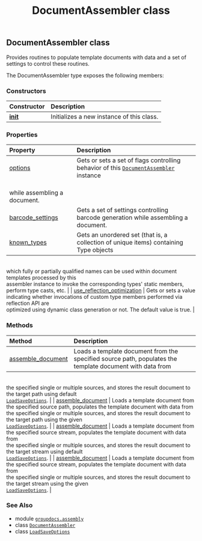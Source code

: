 ﻿---
title: DocumentAssembler class
second_title: GroupDocs.Assembly for Python via .NET API References
description: 
type: docs
url: /python-net/groupdocs.assembly/documentassembler/
is_root: false
weight: 30
---

## DocumentAssembler class

Provides routines to populate template documents with data and a set of settings to control these routines.



The DocumentAssembler type exposes the following members:

### Constructors
| Constructor | Description |
| :- | :- |
| [__init__](/assembly/python-net/groupdocs.assembly/documentassembler/__init__/#) | Initializes a new instance of this class. |


### Properties
| Property | Description |
| :- | :- |
| [options](/assembly/python-net/groupdocs.assembly/documentassembler/options) | Gets or sets a set of flags controlling behavior of this [`DocumentAssembler`](/assembly/python-net/groupdocs.assembly/documentassembler) instance <br/>while assembling a document. |
| [barcode_settings](/assembly/python-net/groupdocs.assembly/documentassembler/barcode_settings) | Gets a set of settings controlling barcode generation while assembling a document. |
| [known_types](/assembly/python-net/groupdocs.assembly/documentassembler/known_types) | Gets an unordered set (that is, a collection of unique items) containing Type objects <br/>which fully or partially qualified names can be used within document templates processed by this <br/>assembler instance to invoke the corresponding types' static members, perform type casts, etc. |
| [use_reflection_optimization](/assembly/python-net/groupdocs.assembly/documentassembler/use_reflection_optimization) | Gets or sets a value indicating whether invocations of custom type members performed via reflection API are <br/>optimized using dynamic class generation or not. The default value is true. |


### Methods
| Method | Description |
| :- | :- |
| [assemble_document](/assembly/python-net/groupdocs.assembly/documentassembler/assemble_document/#str-str-list) | Loads a template document from the specified source path, populates the template document with data from <br/>the specified single or multiple sources, and stores the result document to the target path using default<br/>[`LoadSaveOptions`](/assembly/python-net/groupdocs.assembly/loadsaveoptions). |
| [assemble_document](/assembly/python-net/groupdocs.assembly/documentassembler/assemble_document/#str-str-groupdocs.assembly.LoadSaveOptions-list) | Loads a template document from the specified source path, populates the template document with data from <br/>the specified single or multiple sources, and stores the result document to the target path using the given<br/>[`LoadSaveOptions`](/assembly/python-net/groupdocs.assembly/loadsaveoptions). |
| [assemble_document](/assembly/python-net/groupdocs.assembly/documentassembler/assemble_document/#io.RawIOBase-io.RawIOBase-list) | Loads a template document from the specified source stream, populates the template document with data from <br/>the specified single or multiple sources, and stores the result document to the target stream using default<br/>[`LoadSaveOptions`](/assembly/python-net/groupdocs.assembly/loadsaveoptions). |
| [assemble_document](/assembly/python-net/groupdocs.assembly/documentassembler/assemble_document/#io.RawIOBase-io.RawIOBase-groupdocs.assembly.LoadSaveOptions-list) | Loads a template document from the specified source stream, populates the template document with data from <br/>the specified single or multiple sources, and stores the result document to the target stream using the given<br/>[`LoadSaveOptions`](/assembly/python-net/groupdocs.assembly/loadsaveoptions). |



### See Also
* module [`groupdocs.assembly`](..)
* class [`DocumentAssembler`](/assembly/python-net/groupdocs.assembly/documentassembler)
* class [`LoadSaveOptions`](/assembly/python-net/groupdocs.assembly/loadsaveoptions)
